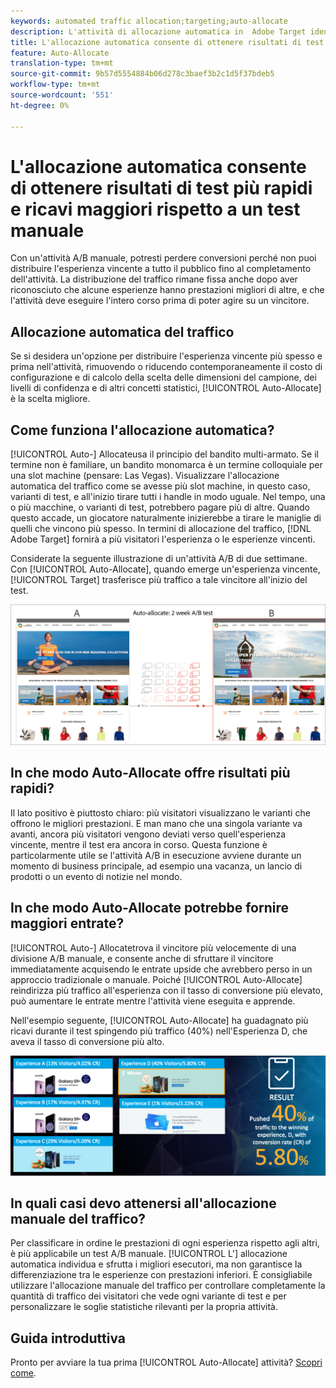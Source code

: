 ```yaml
---
keywords: automated traffic allocation;targeting;auto-allocate
description: L'attività di allocazione automatica in  Adobe Target identifica un vincitore tra due o più esperienze e riassegna automaticamente più traffico al vincitore per aumentare le conversioni mentre il test continua a essere eseguito e imparare.
title: L'allocazione automatica consente di ottenere risultati di test più rapidi e ricavi maggiori rispetto a un test manuale
feature: Auto-Allocate
translation-type: tm+mt
source-git-commit: 9b57d5554884b06d278c3baef3b2c1d5f37bdeb5
workflow-type: tm+mt
source-wordcount: '551'
ht-degree: 0%

---
```



# L&#39;allocazione automatica consente di ottenere risultati di test più rapidi e ricavi maggiori rispetto a un test manuale

Con un&#39;attività A/B manuale, potresti perdere conversioni perché non puoi distribuire l&#39;esperienza vincente a tutto il pubblico fino al completamento dell&#39;attività. La distribuzione del traffico rimane fissa anche dopo aver riconosciuto che alcune esperienze hanno prestazioni migliori di altre, e che l&#39;attività deve eseguire l&#39;intero corso prima di poter agire su un vincitore.

## Allocazione automatica del traffico

Se si desidera un&#39;opzione per distribuire l&#39;esperienza vincente più spesso e prima nell&#39;attività, rimuovendo o riducendo contemporaneamente il costo di configurazione e di calcolo della scelta delle dimensioni del campione, dei livelli di confidenza e di altri concetti statistici, [!UICONTROL Auto-Allocate] è la scelta migliore.

## Come funziona l&#39;allocazione automatica?

[!UICONTROL Auto-] Allocateusa il principio del bandito multi-armato. Se il termine non è familiare, un bandito monomarca è un termine colloquiale per una slot machine (pensare: Las Vegas). Visualizzare l&#39;allocazione automatica del traffico come se avesse più slot machine, in questo caso, varianti di test, e all&#39;inizio tirare tutti i handle in modo uguale. Nel tempo, una o più macchine, o varianti di test, potrebbero pagare più di altre. Quando questo accade, un giocatore naturalmente inizierebbe a tirare le maniglie di quelli che vincono più spesso. In termini di allocazione del traffico, [!DNL Adobe Target] fornirà a più visitatori l&#39;esperienza o le esperienze vincenti.

Considerate la seguente illustrazione di un&#39;attività A/B di due settimane. Con [!UICONTROL Auto-Allocate], quando emerge un&#39;esperienza vincente, [!UICONTROL Target] trasferisce più traffico a tale vincitore all&#39;inizio del test.

![Allocazione automatica dell&#39;illustrazione](/help/c-activities/automated-traffic-allocation/assets/Auto-Allocate-test.png)

## In che modo Auto-Allocate offre risultati più rapidi?

Il lato positivo è piuttosto chiaro: più visitatori visualizzano le varianti che offrono le migliori prestazioni. E man mano che una singola variante va avanti, ancora più visitatori vengono deviati verso quell&#39;esperienza vincente, mentre il test era ancora in corso. Questa funzione è particolarmente utile se l&#39;attività A/B in esecuzione avviene durante un momento di business principale, ad esempio una vacanza, un lancio di prodotti o un evento di notizie nel mondo.

## In che modo Auto-Allocate potrebbe fornire maggiori entrate?

[!UICONTROL Auto-] Allocatetrova il vincitore più velocemente di una divisione A/B manuale, e consente anche di sfruttare il vincitore immediatamente acquisendo le entrate upside che avrebbero perso in un approccio tradizionale o manuale. Poiché [!UICONTROL Auto-Allocate] reindirizza più traffico all&#39;esperienza con il tasso di conversione più elevato, può aumentare le entrate mentre l&#39;attività viene eseguita e apprende.

Nell&#39;esempio seguente, [!UICONTROL Auto-Allocate] ha guadagnato più ricavi durante il test spingendo più traffico (40%) nell&#39;Esperienza D, che aveva il tasso di conversione più alto.

![L&#39;allocazione automatica fornisce un&#39;illustrazione delle entrate più elevata](/help/c-activities/automated-traffic-allocation/assets/five-experiences.png)

## In quali casi devo attenersi all&#39;allocazione manuale del traffico?

Per classificare in ordine le prestazioni di ogni esperienza rispetto agli altri, è più applicabile un test A/B manuale. [!UICONTROL L&#39;] allocazione automatica individua e sfrutta i migliori esecutori, ma non garantisce la differenziazione tra le esperienze con prestazioni inferiori. È consigliabile utilizzare l&#39;allocazione manuale del traffico per controllare completamente la quantità di traffico dei visitatori che vede ogni variante di test e per personalizzare le soglie statistiche rilevanti per la propria attività.

## Guida introduttiva

Pronto per avviare la tua prima [!UICONTROL Auto-Allocate] attività? [Scopri come](/help/c-activities/automated-traffic-allocation/automated-traffic-allocation.md).


